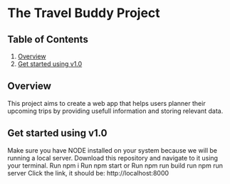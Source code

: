 # The Travel Buddy Project
## Table of Contents
1. [Overview](#overview)
2. [Get started using v1.0](#get-started)



## Overview
This project aims to create a web app that helps users planner their upcoming trips by providing usefull information and storing relevant data. 

## Get started using v1.0
Make sure you have NODE installed on your system because we will be running a local server. 
Download this repository and navigate to it using your terminal.
Run npm i
Run npm start
or 
Run npm run build
run npm run server
Click the link, it should be: http://localhost:8000



